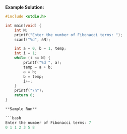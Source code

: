 **Example Solution:**

```c
#include <stdio.h>

int main(void) {
    int N;
    printf("Enter the number of Fibonacci terms: ");
    scanf("%d", &N);

    int a = 0, b = 1, temp;
    int i = 1;
    while (i <= N) {
        printf("%d ", a);
        temp = a + b;
        a = b;
        b = temp;
        i++;
    }
    printf("\n");
    return 0;
}

**Sample Run**

```bash
Enter the number of Fibonacci terms: 7
0 1 1 2 3 5 8 
